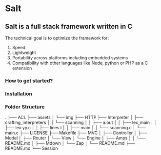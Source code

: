 # Salt

## Salt is a full stack framework written in C

The technical goal is to optimize the framework for:
1. Speed
2. Lightweight
3. Portability across platforms including embedded systems
4. Compatibility with other languages like Node, python or PHP as a C extension

### How to get started?


### Installation 

### Folder Structure

.
├── ACL
├── assets
│   └── img
├── HTTP
├── Interpreter
│   ├── crafting_interpreters
│   │   └── scanning
│   │   ├── a.out
│   │   ├── lex_main
│   │   ├── lex.yy.c
│   │   ├── lines.l
│   │   ├── main
│   │   └── scanning.c
│   └── main.c
├── LICENSE
├── Makefile
├── MVC
│   ├── Controller
│   ├── Model
│   ├── Router
│   └── View
│   └── Engine
│   ├── Amps
│   │   └── README.md
│   ├── Mdown
│   └── Zap
│   └── README.md
├── README.md
└── Session

